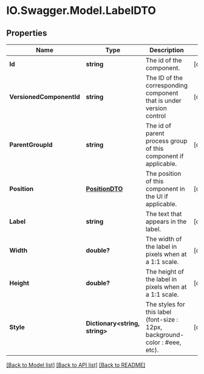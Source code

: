 # IO.Swagger.Model.LabelDTO
## Properties

Name | Type | Description | Notes
------------ | ------------- | ------------- | -------------
**Id** | **string** | The id of the component. | [optional] 
**VersionedComponentId** | **string** | The ID of the corresponding component that is under version control | [optional] 
**ParentGroupId** | **string** | The id of parent process group of this component if applicable. | [optional] 
**Position** | [**PositionDTO**](PositionDTO.md) | The position of this component in the UI if applicable. | [optional] 
**Label** | **string** | The text that appears in the label. | [optional] 
**Width** | **double?** | The width of the label in pixels when at a 1:1 scale. | [optional] 
**Height** | **double?** | The height of the label in pixels when at a 1:1 scale. | [optional] 
**Style** | **Dictionary&lt;string, string&gt;** | The styles for this label (font-size : 12px, background-color : #eee, etc). | [optional] 

[[Back to Model list]](../README.md#documentation-for-models) [[Back to API list]](../README.md#documentation-for-api-endpoints) [[Back to README]](../README.md)


